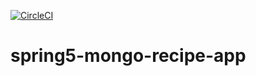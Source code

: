 [![CircleCI](https://circleci.com/gh/igorek1955/recipeApp-mongoDB.svg?style=svg&circle-token=34eb963905e09c11fc6ec010172ea97d86bb02ee)](https://app.circleci.com/settings/project/github/igorek1955/recipeApp-mongoDB)
# spring5-mongo-recipe-app